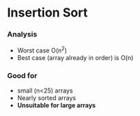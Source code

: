 # Insertion Sort
### Analysis
- Worst case O(n<sup>2</sup>)
- Best case (array already in order) is O(n)
### Good for
- small (n<25) arrays
- Nearly sorted arrays
- **Unsuitable for large arrays**
